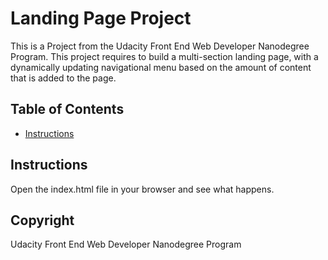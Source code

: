 # Landing Page Project
This is a Project from the Udacity Front End Web Developer Nanodegree Program.
This project requires to build a multi-section landing page, with a dynamically 
updating navigational menu based on the amount of content that is added to the page.

## Table of Contents
* [Instructions](#instructions)

## Instructions
Open the index.html file in your browser and see what happens.

## Copyright
Udacity Front End Web Developer Nanodegree Program
